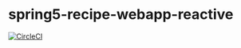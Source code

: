 # spring5-recipe-webapp-reactive

[![CircleCI](https://circleci.com/gh/rieckpil/spring5-recipe-webapp-reactive.svg?style=svg)](https://circleci.com/gh/rieckpil/spring5-recipe-webapp-reactive)
